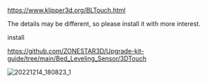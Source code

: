 https://www.klipper3d.org/BLTouch.html

The details may be different, so please install it with more interest.


install

https://github.com/ZONESTAR3D/Upgrade-kit-guide/tree/main/Bed_Leveling_Sensor/3DTouch



![20221214_180823_1](https://user-images.githubusercontent.com/102475504/207554463-306dc7d3-8640-44ac-a8d2-ef336482abcf.jpg)
